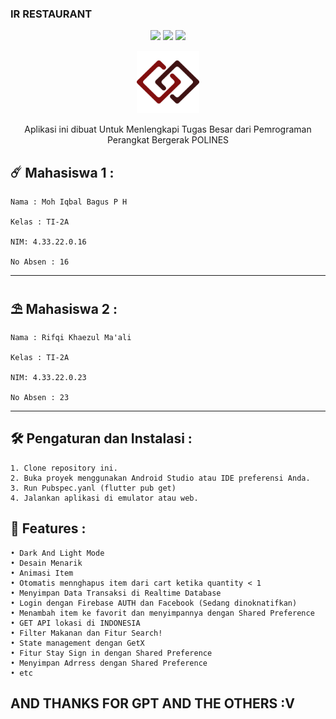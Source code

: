 ### **IR RESTAURANT**

 <p align="center">
  <img src="https://img.shields.io/github/stars/terminator791/IR_Restaurant">
  <img src="https://img.shields.io/github/forks/terminator791/IR_Restaurant">
  <img src="https://img.shields.io/github/last-commit/terminator791/IR_Restaurant?label=Last%20commit">
</p>

 <p align="center">
<img src="https://github.com/terminator791/IR_Restaurant/blob/master/logo.png" alt="Logo" width="100"/>
 </p>

 <p align="center">
Aplikasi ini dibuat Untuk Menlengkapi Tugas Besar dari Pemrograman Perangkat Bergerak POLINES
</p>

## ☄️ Mahasiswa 1 :
```
Nama : Moh Iqbal Bagus P H

Kelas : TI-2A

NIM: 4.33.22.0.16

No Absen : 16
```

----------------------------------------------

## ⛱️ Mahasiswa 2 :
```
Nama : Rifqi Khaezul Ma'ali

Kelas : TI-2A

NIM: 4.33.22.0.23

No Absen : 23
```
-----------------------------------------------


## 🛠️ Pengaturan dan Instalasi :
```
1. Clone repository ini.
2. Buka proyek menggunakan Android Studio atau IDE preferensi Anda.
3. Run Pubspec.yanl (flutter pub get)
4. Jalankan aplikasi di emulator atau web.
```

## 🚀 Features :
```
• Dark And Light Mode
• Desain Menarik
• Animasi Item
• Otomatis mennghapus item dari cart ketika quantity < 1
• Menyimpan Data Transaksi di Realtime Database
• Login dengan Firebase AUTH dan Facebook (Sedang dinoknatifkan)
• Menambah item ke favorit dan menyimpannya dengan Shared Preference
• GET API lokasi di INDONESIA
• Filter Makanan dan Fitur Search!
• State management dengan GetX
• Fitur Stay Sign in dengan Shared Preference
• Menyimpan Adrress dengan Shared Preference
• etc
```

## AND THANKS FOR GPT AND THE OTHERS :V

